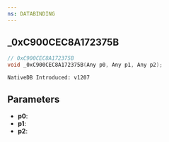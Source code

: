 ```yaml
---
ns: DATABINDING
---
```

## _0xC900CEC8A172375B

```c
// 0xC900CEC8A172375B
void _0xC900CEC8A172375B(Any p0, Any p1, Any p2);
```

```
NativeDB Introduced: v1207
```

## Parameters
* **p0**:
* **p1**:
* **p2**:
